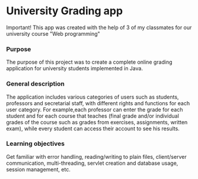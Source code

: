 # University Grading app
Important! This app was created with the help of 3 of my classmates for our university course "Web programming"
### Purpose
The purpose of this project was to create a complete online
grading application for university students implemented in Java.
### General description
The application includes various categories of users such as students, professors and secretarial staff, with
different rights and functions for each user category. 
For example,each professor can enter the grade for each student and for each course that
teaches (final grade and/or individual grades of the course such as grades from exercises,
assignments, written exam), while every student can access their account
to see his  results. 
### Learning objectives
Get familiar with error handling, reading/writing to plain files, client/server communication,
multi-threading, servlet creation and database usage, session management, etc.
